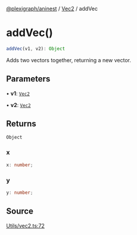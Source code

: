 [@plexigraph/aninest](../../index.md) / [Vec2](../index.md) / addVec

# addVec()

```ts
addVec(v1, v2): Object
```

Adds two vectors together, returning a new vector.

## Parameters

• **v1**: [`Vec2`](../type-aliases/Vec2.md)

• **v2**: [`Vec2`](../type-aliases/Vec2.md)

## Returns

`Object`

### x

```ts
x: number;
```

### y

```ts
y: number;
```

## Source

[Utils/vec2.ts:72](https://github.com/plexigraph/aninest/blob/ed5e272/src/Utils/vec2.ts#L72)
